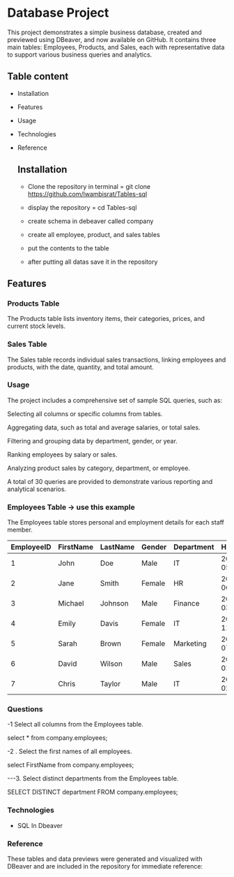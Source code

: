 # Database Project 

This project demonstrates a simple business database, created and previewed using DBeaver, and now available on GitHub. It contains three main tables: Employees, Products, and Sales, each with representative data to support various business queries and analytics.

## Table content

- Installation

- Features

- Usage

- Technologies

- Reference

  ## Installation
  
  - Clone the repository in terminal = git clone  https://github.com/lwambisrat/Tables-sql

  - display the repository = cd Tables-sql

  - create schema in debeaver called company

  - create all  employee, product, and sales tables

  - put the contents to the table

  - after putting all datas save it in the repository

## Features

 ### Products Table
 
The Products table lists inventory items, their categories, prices, and current stock levels.

### Sales Table

The Sales table records individual sales transactions, linking employees and products, with the date, quantity, and total amount.


  ### Usage

  The project includes a comprehensive set of sample SQL queries, such as:

Selecting all columns or specific columns from tables.

Aggregating data, such as total and average salaries, or total sales.

Filtering and grouping data by department, gender, or year.

Ranking employees by salary or sales.

Analyzing product sales by category, department, or employee.

A total of 30 queries are provided to demonstrate various reporting and analytical scenarios.


### Employees Table -> use this example

The Employees table stores personal and employment details for each staff member.

|EmployeeID|   FirstName   |  LastName|  Gender|     Department	|  HireDate	  |   Salary  |
|----------|---------------|----------|--------|----------------|-------------|-----------|
|1         |     John	     | Doe	    |Male	   |    IT          |  2018-05-01 |   60000.00|
|2	       |     Jane	     | Smith	  |Female  |	  HR	        |  2019-06-15 |   50000.00|
|3	       |     Michael	 | Johnson	| Male	 |    Finance	    |  2017-03-10 |   75000.00|
|4	       |     Emily	   |  Davis	  | Female |     IT	        |  2020-11-20 |   70000.00|
|5	       |     Sarah	   | Brown	  | Female |     Marketing	|  2016-07-30 |   45000.00|
|6	       |     David	   |  Wilson  | 	Male |     Sales	    |  2019-01-05 |   55000.00|
|7	       |     Chris	   |  Taylor  | 	Male |     IT    	    |  2022-02-25 |   65000.00|

### Questions

-1  Select all columns from the Employees table.

select * from company.employees;

-2 . Select the first names of all employees.

select FirstName from company.employees;

---3. Select distinct departments from the Employees table. 

SELECT DISTINCT department
FROM company.employees;

### Technologies 

- SQL In Dbeaver



### Reference

These tables and data previews were generated and visualized with DBeaver and are included in the repository for immediate reference:

